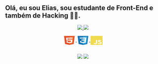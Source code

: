 ## Olá, eu sou Elias, sou estudante de Front-End e também de Hacking 💙👾.
<div align="center">
  <a href="https://github.com/mij-snilloc">
  <img height="180em" src="https://github-readme-stats.vercel.app/api?username=mij-snilloc&show_icons=true&theme=dark&include_all_commits=true&count_private=true"/>
  <img height="180em" src="https://github-readme-stats.vercel.app/api/top-langs/?username=mij-snilloc&layout=compact&langs_count=7&theme=dark"/>
</div>

<div style="display: inline_block" align="center"><br>
  <img align="center" alt="Mij-HTML" height="30" width="40" src="https://raw.githubusercontent.com/devicons/devicon/master/icons/html5/html5-original.svg">
  <img align="center" alt="Mij-CSS" height="30" width="40" src="https://raw.githubusercontent.com/devicons/devicon/master/icons/css3/css3-original.svg">
  <img align="center" alt="Mij-Js" height="30" width="40" src="https://raw.githubusercontent.com/devicons/devicon/master/icons/javascript/javascript-plain.svg">
</div>

##

<div align="center"> 
  <a href="https://instagram.com/mij.snilloc" target="_blank"><img src="https://img.shields.io/badge/-Instagram-%23E4405F?style=for-the-badge&logo=instagram&logoColor=white" target="_blank"></a>
  <a href="https://www.linkedin.com/in/mijsnilloc/" target="_blank"><img src="https://img.shields.io/badge/-LinkedIn-%230077B5?style=for-the-badge&logo=linkedin&logoColor=white" target="_blank"></a> 
</div>
